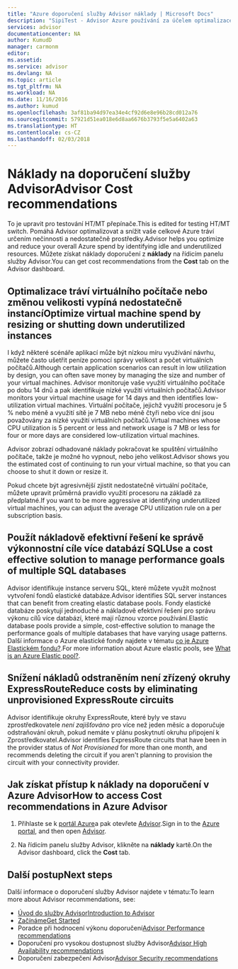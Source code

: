 ```yaml
---
title: "Azure doporučení služby Advisor náklady | Microsoft Docs"
description: "SipiTest - Advisor Azure používání za účelem optimalizace náklady na nasazení Azure."
services: advisor
documentationcenter: NA
author: KumudD
manager: carmonm
editor: 
ms.assetid: 
ms.service: advisor
ms.devlang: NA
ms.topic: article
ms.tgt_pltfrm: NA
ms.workload: NA
ms.date: 11/16/2016
ms.author: kumud
ms.openlocfilehash: 3af81ba94d97ea34e4cf92d6e8e96b28cd012a76
ms.sourcegitcommit: 57921d51ea018e6d8aa6676b3793f5e5a6402a63
ms.translationtype: HT
ms.contentlocale: cs-CZ
ms.lasthandoff: 02/03/2018
---
```

# <a name="advisor-cost-recommendations"></a><span data-ttu-id="cfff7-103">Náklady na doporučení služby Advisor</span><span class="sxs-lookup"><span data-stu-id="cfff7-103">Advisor Cost recommendations</span></span>
<span data-ttu-id="cfff7-104">To je upravit pro testování HT/MT přepínače.</span><span class="sxs-lookup"><span data-stu-id="cfff7-104">This is edited for testing HT/MT switch.</span></span>
<span data-ttu-id="cfff7-105">Pomáhá Advisor optimalizovat a snížit vaše celkové Azure tráví určením nečinnosti a nedostatečně prostředky.</span><span class="sxs-lookup"><span data-stu-id="cfff7-105">Advisor helps you optimize and reduce your overall Azure spend by identifying idle and underutilized resources.</span></span> <span data-ttu-id="cfff7-106">Můžete získat náklady doporučení z **náklady** na řídicím panelu služby Advisor.</span><span class="sxs-lookup"><span data-stu-id="cfff7-106">You can get cost recommendations from the **Cost** tab on the Advisor dashboard.</span></span>

## <a name="optimize-virtual-machine-spend-by-resizing-or-shutting-down-underutilized-instances"></a><span data-ttu-id="cfff7-107">Optimalizace tráví virtuálního počítače nebo změnou velikosti vypíná nedostatečně instancí</span><span class="sxs-lookup"><span data-stu-id="cfff7-107">Optimize virtual machine spend by resizing or shutting down underutilized instances</span></span> 
<span data-ttu-id="cfff7-108">I když některé scénáře aplikací může být nízkou míru využívání návrhu, můžete často ušetřit peníze pomocí správy velikost a počet virtuálních počítačů.</span><span class="sxs-lookup"><span data-stu-id="cfff7-108">Although certain application scenarios can result in low utilization by design, you can often save money by managing the size and number of your virtual machines.</span></span> <span data-ttu-id="cfff7-109">Advisor monitoruje vaše využití virtuálního počítače po dobu 14 dnů a pak identifikuje nízké využití virtuálních počítačů.</span><span class="sxs-lookup"><span data-stu-id="cfff7-109">Advisor monitors your virtual machine usage for 14 days and then identifies low-utilization virtual machines.</span></span> <span data-ttu-id="cfff7-110">Virtuální počítače, jejichž využití procesoru je 5 % nebo méně a využití sítě je 7 MB nebo méně čtyři nebo více dní jsou považovány za nízké využití virtuálních počítačů.</span><span class="sxs-lookup"><span data-stu-id="cfff7-110">Virtual machines whose CPU utilization is 5 percent or less and network usage is 7 MB or less for four or more days are considered low-utilization virtual machines.</span></span>

<span data-ttu-id="cfff7-111">Advisor zobrazí odhadované náklady pokračovat ke spuštění virtuálního počítače, takže je možné ho vypnout, nebo jeho velikost.</span><span class="sxs-lookup"><span data-stu-id="cfff7-111">Advisor shows you the estimated cost of continuing to run your virtual machine, so that you can choose to shut it down or resize it.</span></span>

<span data-ttu-id="cfff7-112">Pokud chcete být agresivnější zjistit nedostatečně virtuální počítače, můžete upravit průměrná pravidlo využití procesoru na základě za předplatné.</span><span class="sxs-lookup"><span data-stu-id="cfff7-112">If you want to be more aggressive at identifying underutilized virtual machines, you can adjust the average CPU utilization rule on a per subscription basis.</span></span>

## <a name="use-a-cost-effective-solution-to-manage-performance-goals-of-multiple-sql-databases"></a><span data-ttu-id="cfff7-113">Použít nákladově efektivní řešení ke správě výkonnostní cíle více databází SQL</span><span class="sxs-lookup"><span data-stu-id="cfff7-113">Use a cost effective solution to manage performance goals of multiple SQL databases</span></span>
<span data-ttu-id="cfff7-114">Advisor identifikuje instance serveru SQL, které můžete využít možnost vytvoření fondů elastické databáze.</span><span class="sxs-lookup"><span data-stu-id="cfff7-114">Advisor identifies SQL server instances that can benefit from creating elastic database pools.</span></span> <span data-ttu-id="cfff7-115">Fondy elastické databáze poskytují jednoduché a nákladově efektivní řešení pro správu výkonu cílů více databází, které mají různou vzorce používání.</span><span class="sxs-lookup"><span data-stu-id="cfff7-115">Elastic database pools provide a simple, cost-effective solution to manage the performance goals of multiple databases that have varying usage patterns.</span></span> <span data-ttu-id="cfff7-116">Další informace o Azure elastické fondy najdete v tématu [co je Azure Elastickém fondu?](https://azure.microsoft.com/en-us/documentation/articles/sql-database-elastic-pool/).</span><span class="sxs-lookup"><span data-stu-id="cfff7-116">For more information about Azure elastic pools, see [What is an Azure Elastic pool?](https://azure.microsoft.com/en-us/documentation/articles/sql-database-elastic-pool/).</span></span>

## <a name="reduce-costs-by-eliminating-unprovisioned-expressroute-circuits"></a><span data-ttu-id="cfff7-117">Snížení nákladů odstraněním není zřízený okruhy ExpressRoute</span><span class="sxs-lookup"><span data-stu-id="cfff7-117">Reduce costs by eliminating unprovisioned ExpressRoute circuits</span></span>
<span data-ttu-id="cfff7-118">Advisor identifikuje okruhy ExpressRoute, které byly ve stavu zprostředkovatele *není zajišťováno* pro více než jeden měsíc a doporučuje odstraňování okruh, pokud nemáte v plánu poskytnutí okruhu připojení k Zprostředkovatel.</span><span class="sxs-lookup"><span data-stu-id="cfff7-118">Advisor identifies ExpressRoute circuits that have been in the provider status of *Not Provisioned* for more than one month, and recommends deleting the circuit if you aren't planning to provision the circuit with your connectivity provider.</span></span>

## <a name="how-to-access-cost-recommendations-in-azure-advisor"></a><span data-ttu-id="cfff7-119">Jak získat přístup k náklady na doporučení v Azure Advisor</span><span class="sxs-lookup"><span data-stu-id="cfff7-119">How to access Cost recommendations in Azure Advisor</span></span>

1. <span data-ttu-id="cfff7-120">Přihlaste se k [portál Azure](https://portal.azure.com)a pak otevřete [Advisor](https://aka.ms/azureadvisordashboard).</span><span class="sxs-lookup"><span data-stu-id="cfff7-120">Sign in to the [Azure portal](https://portal.azure.com), and then open [Advisor](https://aka.ms/azureadvisordashboard).</span></span>

2.  <span data-ttu-id="cfff7-121">Na řídicím panelu služby Advisor, klikněte na **náklady** kartě.</span><span class="sxs-lookup"><span data-stu-id="cfff7-121">On the Advisor dashboard, click the **Cost** tab.</span></span>

## <a name="next-steps"></a><span data-ttu-id="cfff7-122">Další postup</span><span class="sxs-lookup"><span data-stu-id="cfff7-122">Next steps</span></span>

<span data-ttu-id="cfff7-123">Další informace o doporučení služby Advisor najdete v tématu:</span><span class="sxs-lookup"><span data-stu-id="cfff7-123">To learn more about Advisor recommendations, see:</span></span>
* [<span data-ttu-id="cfff7-124">Úvod do služby Advisor</span><span class="sxs-lookup"><span data-stu-id="cfff7-124">Introduction to Advisor</span></span>](advisor-overview.md)
* [<span data-ttu-id="cfff7-125">Začínáme</span><span class="sxs-lookup"><span data-stu-id="cfff7-125">Get Started</span></span>](advisor-get-started.md)
* <span data-ttu-id="cfff7-126">Poradce při hodnocení výkonu doporučení</span><span class="sxs-lookup"><span data-stu-id="cfff7-126">[Advisor Performance recommendations](advisor-cost-recommendations.md)</span></span>
* <span data-ttu-id="cfff7-127">Doporučení pro vysokou dostupnost služby Advisor</span><span class="sxs-lookup"><span data-stu-id="cfff7-127">[Advisor High Availability recommendations](advisor-cost-recommendations.md)</span></span>
* <span data-ttu-id="cfff7-128">Doporučení zabezpečení Advisor</span><span class="sxs-lookup"><span data-stu-id="cfff7-128">[Advisor Security recommendations](advisor-cost-recommendations.md)</span></span>
